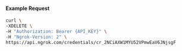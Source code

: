 
#### Example Request
```bash
curl \
-XDELETE \
-H "Authorization: Bearer {API_KEY}" \
-H "Ngrok-Version: 2" \
https://api.ngrok.com/credentials/cr_2NCiAXW1MYU52VPmwEaV6JNjsgF

